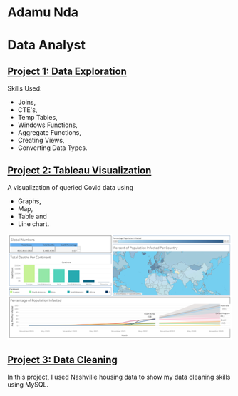 # Adamu Nda
# Data Analyst 

## [Project 1: Data Exploration](https://github.com/adamunda/Portfolio/blob/main/Data%20Exploration%20Project%20Queries.sql)
Skills Used: 
- Joins, 
- CTE's, 
- Temp Tables, 
- Windows Functions, 
- Aggregate Functions, 
- Creating Views, 
- Converting Data Types.
  
  
## [Project 2: Tableau Visualization](https://public.tableau.com/app/profile/adamu.nda/viz/CovidDashboard_16631493077150/Dashboard1?publish=yes)
A visualization of queried Covid data using 
- Graphs,
- Map, 
- Table and 
- Line chart.

![](/Images/Tableau%20Project%20Image.png)

## [Project 3: Data Cleaning](https://github.com/adamunda/Portfolio/blob/main/Data%20Cleaning%20Project%20Queries.sql)
In this project, I used Nashville housing data to show my data cleaning skills using MySQL.



